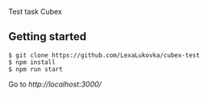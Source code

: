 Test task Cubex

## Getting started

    $ git clone https://github.com/LexaLukovka/cubex-test
    $ npm install
    $ npm run start
    
    
Go to *http://localhost:3000/*

